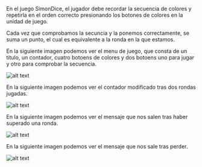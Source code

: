En el juego SimonDice, el jugador debe recordar la secuencia de colores y repetirla 
en el orden correcto presionando los botones de colores en la unidad de juego.

Cada vez que comprobamos la secuncia y la ponemos correctamente, se suma un punto, 
el cual es equivalente a la ronda en la que estamos.

En la siguiente imagen podemos ver el menu de juego, que consta de un título,
un contador, cuatro botoens de colores y dos botoens uno para jugar y otro para 
comprobar la secuencia.

![alt text](https://github.com/davidbrodrigues/SimondiceEnCasa/pantellaprincipal.PNG)


En la siguiente imagen podemos ver el contador modificado tras dos rondas jugadas.

![alt text](https://github.com/davidbrodrigues/SimondiceEnCasa/puntos.PNG)

En la siguiente imagen podemos ver el mensaje que nos salen tras haber superado una ronda.

![alt text](https://github.com/davidbrodrigues/SimondiceEnCasa/ronda.PNG)

En la siguiente imagen podemos ver el mensaje que nos sale tras perder.

![alt text](https://github.com/davidbrodrigues/SimondiceEnCasa/perdiste.PNG)
